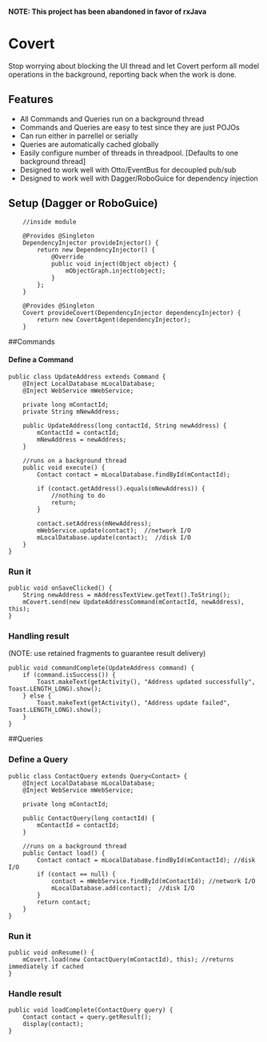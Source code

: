 **NOTE: This project has been abandoned in favor of rxJava**

Covert
===========

Stop worrying about blocking the UI thread and let Covert perform all model operations in the background, reporting back when the work is done.


## Features
* All Commands and Queries run on a background thread
* Commands and Queries are easy to test since they are just POJOs
* Can run either in parrellel or serially 
* Queries are automatically cached globally
* Easily configure number of threads in threadpool.  [Defaults to one background thread]
* Designed to work well with Otto/EventBus for decoupled pub/sub
* Designed to work well with Dagger/RoboGuice for dependency injection


## Setup (Dagger or RoboGuice)
```
    //inside module
    
    @Provides @Singleton
    DependencyInjector provideInjector() {
        return new DependencyInjector() {
            @Override
            public void inject(Object object) {
                mObjectGraph.inject(object);
            }
        };
    }

    @Provides @Singleton
    Covert provideCovert(DependencyInjector dependencyInjector) {
        return new CovertAgent(dependencyInjector);
    }

```

##Commands
#### Define a Command
```
public class UpdateAddress extends Command {
    @Inject LocalDatabase mLocalDatabase;
    @Inject WebService mWebService;
    
    private long mContactId;
    private String mNewAddress;

	public UpdateAddress(long contactId, String newAddress) {
		mContactId = contactId;
		mNewAddress = newAddress;
	}

	//runs on a background thread
    public void execute() {  
        Contact contact = mLocalDatabase.findById(mContactId);

		if (contact.getAddress().equals(mNewAddress)) {
			//nothing to do
			return;
		}
		
		contact.setAddress(mNewAddress);
		mWebService.update(contact);  //network I/O
		mLocalDatabase.update(contact);  //disk I/O
    }
}
```

### Run it
```
public void onSaveClicked() {
	String newAddress = mAddressTextView.getText().ToString();
	mCovert.send(new UpdateAddressCommand(mContactId, newAddress), this);
}
```

### Handling result 
(NOTE: use retained fragments to guarantee result delivery)

```
public void commandComplete(UpdateAddress command) {
	if (command.isSuccess()) {
		Toast.makeText(getActivity(), "Address updated successfully", Toast.LENGTH_LONG).show();
	} else {
		Toast.makeText(getActivity(), "Address update failed", Toast.LENGTH_LONG).show();
	}
}
```

##Queries
### Define a Query
```
public class ContactQuery extends Query<Contact> {
    @Inject LocalDatabase mLocalDatabase;
    @Inject WebService mWebService;
    
    private long mContactId;

	public ContactQuery(long contactId) {
		mContactId = contactId;
	}

	//runs on a background thread
    public Contact load() {  
        Contact contact = mLocalDatabase.findById(mContactId); //disk I/O
		if (contact == null) {			
			contact = mWebService.findById(mContactId); //network I/O
			mLocalDatabase.add(contact);  //disk I/O
		}		
		return contact;
    }
}
```

### Run it
```
public void onResume() {
	mCovert.load(new ContactQuery(mContactId), this); //returns immediately if cached
}
```

### Handle result
```
public void loadComplete(ContactQuery query) {
	Contact contact = query.getResult();
	display(contact);
}
```
